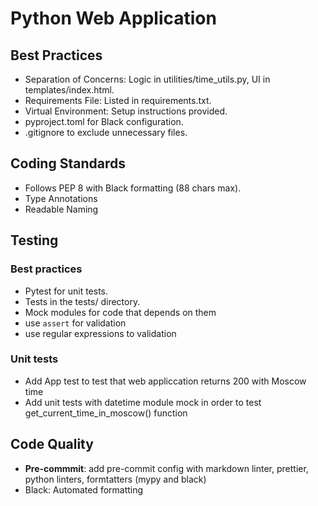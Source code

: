 # Python Web Application

## Best Practices

- Separation of Concerns: Logic in utilities/time_utils.py, UI in templates/index.html.
- Requirements File: Listed in requirements.txt.
- Virtual Environment: Setup instructions provided.
- pyproject.toml for Black configuration.
- .gitignore to exclude unnecessary files.

## Coding Standards

- Follows PEP 8 with Black formatting (88 chars max).
- Type Annotations
- Readable Naming

## Testing

### Best practices

- Pytest for unit tests.
- Tests in the tests/ directory.
- Mock modules for code that depends on them
- use `assert` for validation
- use regular expressions to validation

### Unit tests

- Add App test to test that web appliccation returns 200 with Moscow time
- Add unit tests with datetime module mock in order to
  test get_current_time_in_moscow() function

## Code Quality

- **Pre-commmit**: add pre-commit config with markdown linter, prettier,
  python linters, formtatters (mypy and black)
- Black: Automated formatting
